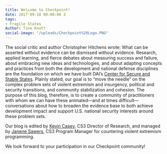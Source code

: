 ```yaml
---
title: Welcome to Checkpoint!
date: 2017-09-18 00:00:00 Z
tags:
- Fragile States
Author: Tine Knott
social-image: "/uploads/Checkpoint%20Logo.PNG"
---
```


The social critic and author Christopher Hitchens wrote: What can be asserted without evidence can be dismissed without evidence. Research, applied learning, and fierce debates about measuring success and failure, about embracing new ideas and technologies, and about adapting concepts and practices from both the development and national defense disciplines are the foundation on which we have built DAI’s [Center for Secure and Stable States](https://www.dai.com/our-work/solutions/fragile-states). Plainly stated, our goal is to “move the needle” on the complex problem sets of violent extremism and insurgency, political and security transitions, and community stabilization and cohesion. The purpose of this blog, therefore, is to create a community of practitioners with whom we can have these animated—and at times difficult—conversations about how to broaden the evidence base to both achieve development impact and support U.S. national security interests around these problem sets.

Our blog is edited by [Kevin Casey](dai-global-checkpoint.com/authors/kevin-casey/), CS3 Director of Research, and managed by [Janene Sawers](dai-global-checkpoint.com/authors/janene-sawers/), CS3 Program Manager for countering violent extremism programming. 

We look forward to your participation in our Checkpoint community!